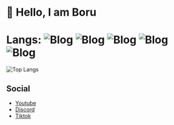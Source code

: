 # 👋 Hello, I am Boru
# Langs: ![Blog](https://img.shields.io/badge/C%23-239120?style=for-the-badge&logo=c-sharp&logoColor=white) ![Blog](https://img.shields.io/badge/MongoDB-4EA94B?style=for-the-badge&logo=mongodb&logoColor=white) ![Blog](https://img.shields.io/badge/C%2B%2B-00599C?style=for-the-badge&logo=c%2B%2B&logoColor=white) ![Blog](https://img.shields.io/badge/HTML5-E34F26?style=for-the-badge&logo=html5&logoColor=white) ![Blog](https://img.shields.io/badge/CSS3-1572B6?style=for-the-badge&logo=css3&logoColor=white)

![Top Langs](https://github-readme-stats.vercel.app/api/top-langs/?username=BoruNot&hide_progress=true)
## Social

 - [Youtube](https://www.youtube.com/channel/UCYKqA04C5OYk0GBxuHKbjpA)
 - [Discord](https://discord.gg/jN3hhMcHN7)
 - [Tiktok](https://www.tiktok.com/@tiktoknotboru)


